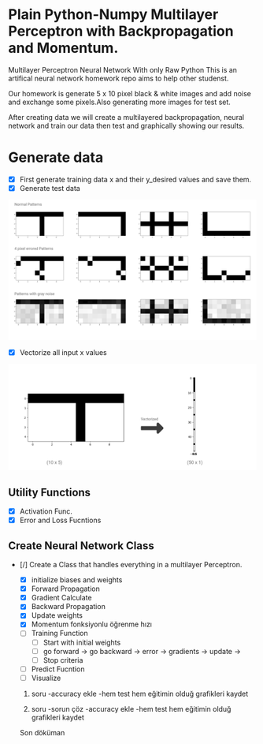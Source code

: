 # Plain Python-Numpy Multilayer Perceptron with Backpropagation and Momentum.

Multilayer Perceptron Neural Network With only Raw Python
This is an artifical neural network homework repo aims to help other studenst.

Our homework is generate 5 x 10 pixel black & white images and add noise and exchange some pixels.Also generating more images for test set.

After creating data we will create a multilayered backpropagation, neural network and train our data then test and graphically showing our results.

# Generate data

- [x] First generate training data x and their y_desired values and save them.
- [x] Generate test data

![training data](https://github.com/rumeysayilma/ann-hw/blob/master/images/trainin_data.jpg)

- [x] Vectorize all input x values

![vectorized training data](https://github.com/rumeysayilma/ann-hw/blob/master/images/vectorized-training-data.jpg)

## Utility Functions

- [x] Activation Func.
- [x] Error and Loss Fucntions

## Create Neural Network Class

- [/] Create a Class that handles everything in a multilayer Perceptron.
  - [x] initialize biases and weights
  - [x] Forward Propagation
  - [x] Gradient Calculate
  - [x] Backward Propagation
  - [x] Update weights
  - [x] Momentum fonksiyonlu öğrenme hızı
  - [ ] Training Function
    - [ ] Start with initial weights
    - [ ] go forward -> go backward -> error -> gradients -> update ->
    - [ ] Stop criteria
  - [ ] Predict Fucntion
  - [ ] Visualize
  1. soru
  -accuracy ekle
  -hem test hem eğitimin olduğ grafikleri kaydet

  2. soru
  -sorun çöz
  -accuracy ekle
  -hem test hem eğitimin olduğ grafikleri kaydet

  Son
  döküman
